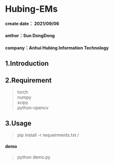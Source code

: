 # Hubing-EMs
#### create date： 2021/09/06 
#### anthor：Sun DongDong
#### company：Anhui Hubing Information Technology

## 1.Introduction

## 2.Requirement
> torch \
> numpy \
> scipy \
> python-opencv 
> 
## 3.Usage
> pip install -r requeirments.txt /
#### demo
> python demo.py

